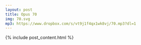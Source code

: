 ```yaml
---
layout: post
title: Opus 70
img: 70.svg
mp3: https://www.dropbox.com/s/vt9j1f4qx1wk8vj/70.mp3?dl=1
---
```


{% include post_content.html %}
